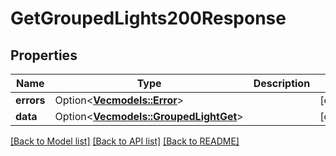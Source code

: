 # GetGroupedLights200Response

## Properties

Name | Type | Description | Notes
------------ | ------------- | ------------- | -------------
**errors** | Option<[**Vec<models::Error>**](Error.md)> |  | [optional]
**data** | Option<[**Vec<models::GroupedLightGet>**](GroupedLightGet.md)> |  | [optional]

[[Back to Model list]](../README.md#documentation-for-models) [[Back to API list]](../README.md#documentation-for-api-endpoints) [[Back to README]](../README.md)


